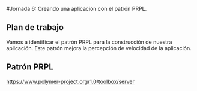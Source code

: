 #Jornada 6: Creando una aplicación con el patrón PRPL.

## Plan de trabajo

Vamos a identificar el patrón PRPL para la construcción de nuestra aplicación. Este patrón mejora la percepción de velocidad de la aplicación.

## Patrón PRPL

https://www.polymer-project.org/1.0/toolbox/server

